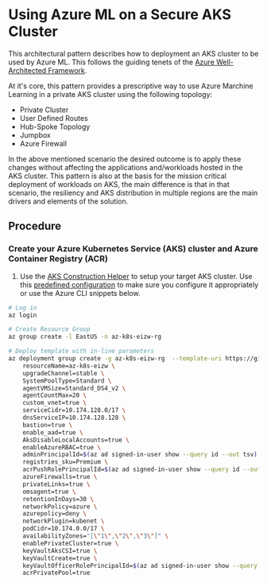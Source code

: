# Using Azure ML on a Secure AKS Cluster

This architectural pattern describes how to deployment an AKS cluster to be used by Azure ML. This follows the guiding tenets of the [Azure Well-Architected Framework](https://learn.microsoft.com/azure/architecture/framework/). 

At it's core, this pattern provides a prescriptive way to use Azure Marchine Learning in a private AKS cluster using the following topology:

 - Private Cluster
 - User Defined Routes
 - Hub-Spoke Topology
 - Jumpbox
 - Azure Firewall
 
In the above mentioned scenario the desired outcome is to apply these changes without affecting the applications and/workloads hosted in the AKS cluster.
This pattern is also at the basis for the mission critical deployment of workloads on AKS, the main difference is that in that scenario, the resiliency and AKS distribution in multiple regions are the main drivers and elements of the solution.

## Procedure

### Create your Azure Kubernetes Service (AKS) cluster and Azure Container Registry (ACR)

1. Use the [AKS Construction Helper](https://azure.github.io/AKS-Construction/) to setup your target AKS cluster. Use this [predefined configuration](https://azure.github.io/AKS-Construction/?secure=private&addons.ingress=none&deploy.location=EastUS&deploy.deployItemKey=deployTf&cluster.SystemPoolType=Standard&cluster.AksPaidSkuForSLA=false&cluster.osDiskType=Ephemeral&cluster.vmSize=Standard_DS4_v2&cluster.autoscale=true&net.networkPlugin=kubenet&cluster.availabilityZones=yes&addons.networkPolicy=none&net.vnet_opt=custom&net.podCidr=10.174.0.0%2F17&net.serviceCidr=10.174.128.0%2F17&net.dnsServiceIP=10.174.128.128) to make sure you configure it appropriately or use the Azure CLI snippets below.

```bash
# Log in
az login 

# Create Resource Group
az group create -l EastUS -n az-k8s-eizw-rg

# Deploy template with in-line parameters
az deployment group create -g az-k8s-eizw-rg  --template-uri https://github.com/Azure/AKS-Construction/releases/download/0.9.6/main.json --parameters \
	resourceName=az-k8s-eizw \
	upgradeChannel=stable \
	SystemPoolType=Standard \
	agentVMSize=Standard_DS4_v2 \
	agentCountMax=20 \
	custom_vnet=true \
	serviceCidr=10.174.128.0/17 \
	dnsServiceIP=10.174.128.128 \
	bastion=true \
	enable_aad=true \
	AksDisableLocalAccounts=true \
	enableAzureRBAC=true \
	adminPrincipalId=$(az ad signed-in-user show --query id --out tsv) \
	registries_sku=Premium \
	acrPushRolePrincipalId=$(az ad signed-in-user show --query id --out tsv) \
	azureFirewalls=true \
	privateLinks=true \
	omsagent=true \
	retentionInDays=30 \
	networkPolicy=azure \
	azurepolicy=deny \
	networkPlugin=kubenet \
	podCidr=10.174.0.0/17 \
	availabilityZones="[\"1\",\"2\",\"3\"]" \
	enablePrivateCluster=true \
	keyVaultAksCSI=true \
	keyVaultCreate=true \
	keyVaultOfficerRolePrincipalId=$(az ad signed-in-user show --query id --out tsv) \
	acrPrivatePool=true
```
